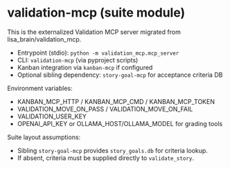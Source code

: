 # validation-mcp (suite module)

This is the externalized Validation MCP server migrated from lisa_brain/validation_mcp.

- Entrypoint (stdio): `python -m validation_mcp.mcp_server`
- CLI: `validation-mcp` (via pyproject scripts)
- Kanban integration via `kanban-mcp` if configured
- Optional sibling dependency: `story-goal-mcp` for acceptance criteria DB

Environment variables:
- KANBAN_MCP_HTTP / KANBAN_MCP_CMD / KANBAN_MCP_TOKEN
- VALIDATION_MOVE_ON_PASS / VALIDATION_MOVE_ON_FAIL
- VALIDATION_USER_KEY
- OPENAI_API_KEY or OLLAMA_HOST/OLLAMA_MODEL for grading tools

Suite layout assumptions:
- Sibling `story-goal-mcp` provides `story_goals.db` for criteria lookup.
- If absent, criteria must be supplied directly to `validate_story`.

